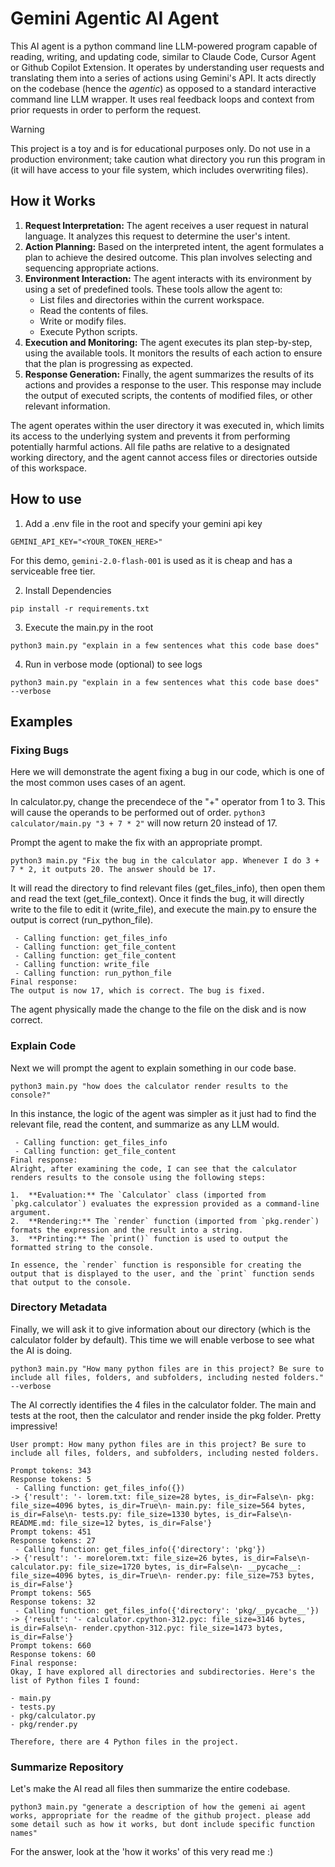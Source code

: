 # Gemini Agentic AI Agent

This AI agent is a python command line LLM-powered program capable of reading, writing, and updating code, similar to Claude Code, Cursor Agent or Github Copilot Extension. It operates by understanding user requests and translating them into a series of actions using Gemini's API. It acts directly on the codebase (hence the _agentic_) as opposed to a standard interactive command line LLM wrapper. It uses real feedback loops and context from prior requests in order to perform the request.

> [!WARNING]
> This project is a toy and is for educational purposes only. Do not use in a production environment; take caution what directory you run this program in (it will have access to your file system, which includes overwriting files).

## How it Works

1.  **Request Interpretation:** The agent receives a user request in natural language. It analyzes this request to determine the user's intent.
2.  **Action Planning:** Based on the interpreted intent, the agent formulates a plan to achieve the desired outcome. This plan involves selecting and sequencing appropriate actions.
3.  **Environment Interaction:** The agent interacts with its environment by using a set of predefined tools. These tools allow the agent to:
    *   List files and directories within the current workspace.
    *   Read the contents of files.
    *   Write or modify files.
    *   Execute Python scripts.
4.  **Execution and Monitoring:** The agent executes its plan step-by-step, using the available tools. It monitors the results of each action to ensure that the plan is progressing as expected.
5.  **Response Generation:** Finally, the agent summarizes the results of its actions and provides a response to the user. This response may include the output of executed scripts, the contents of modified files, or other relevant information.

The agent operates within the user directory it was executed in, which limits its access to the underlying system and prevents it from performing potentially harmful actions. All file paths are relative to a designated working directory, and the agent cannot access files or directories outside of this workspace.

## How to use

1) Add a .env file in the root and specify your gemini api key

```
GEMINI_API_KEY="<YOUR_TOKEN_HERE>"
```

For this demo, `gemini-2.0-flash-001` is used as it is cheap and has a serviceable free tier.

2) Install Dependencies

```
pip install -r requirements.txt
```
  
3) Execute the main.py in the root

```
python3 main.py "explain in a few sentences what this code base does"
```

4) Run in verbose mode (optional) to see logs

```
python3 main.py "explain in a few sentences what this code base does" --verbose
```

## Examples

### Fixing Bugs

Here we will demonstrate the agent fixing a bug in our code, which is one of the most common uses cases of an agent.

In calculator.py, change the precendece of the "+" operator from 1 to 3. This will cause the operands to be performed out of order. `python3 calculator/main.py "3 + 7 * 2"` will now return 20 instead of 17.

Prompt the agent to make the fix with an appropriate prompt.

```
python3 main.py "Fix the bug in the calculator app. Whenever I do 3 + 7 * 2, it outputs 20. The answer should be 17.
```

It will read the directory to find relevant files (get_files_info), then open them and read the text (get_file_context). Once it finds the bug, it will directly write to the file to edit it (write_file), and execute the main.py to ensure the output is correct (run_python_file).

```
 - Calling function: get_files_info
 - Calling function: get_file_content
 - Calling function: get_file_content
 - Calling function: write_file
 - Calling function: run_python_file
Final response:
The output is now 17, which is correct. The bug is fixed.
```

The agent physically made the change to the file on the disk and is now correct.

### Explain Code

Next we will prompt the agent to explain something in our code base.

```
python3 main.py "how does the calculator render results to the console?"
```

In this instance, the logic of the agent was simpler as it just had to find the relevant file, read the content, and summarize as any LLM would.

```
 - Calling function: get_files_info
 - Calling function: get_file_content
Final response:
Alright, after examining the code, I can see that the calculator renders results to the console using the following steps:

1.  **Evaluation:** The `Calculator` class (imported from `pkg.calculator`) evaluates the expression provided as a command-line argument.
2.  **Rendering:** The `render` function (imported from `pkg.render`) formats the expression and the result into a string.
3.  **Printing:** The `print()` function is used to output the formatted string to the console.

In essence, the `render` function is responsible for creating the output that is displayed to the user, and the `print` function sends that output to the console.
```

### Directory Metadata

Finally, we will ask it to give information about our directory (which is the calculator folder by default). This time we will enable verbose to see what the AI is doing.

```
python3 main.py "How many python files are in this project? Be sure to include all files, folders, and subfolders, including nested folders." --verbose
```

The AI correctly identifies the 4 files in the calculator folder. The main and tests at the root, then the calculator and render inside the pkg folder. Pretty impressive!

```
User prompt: How many python files are in this project? Be sure to include all files, folders, and subfolders, including nested folders.

Prompt tokens: 343
Response tokens: 5
 - Calling function: get_files_info({})
-> {'result': '- lorem.txt: file_size=28 bytes, is_dir=False\n- pkg: file_size=4096 bytes, is_dir=True\n- main.py: file_size=564 bytes, is_dir=False\n- tests.py: file_size=1330 bytes, is_dir=False\n- README.md: file_size=12 bytes, is_dir=False'}
Prompt tokens: 451
Response tokens: 27
 - Calling function: get_files_info({'directory': 'pkg'})
-> {'result': '- morelorem.txt: file_size=26 bytes, is_dir=False\n- calculator.py: file_size=1720 bytes, is_dir=False\n- __pycache__: file_size=4096 bytes, is_dir=True\n- render.py: file_size=753 bytes, is_dir=False'}
Prompt tokens: 565
Response tokens: 32
 - Calling function: get_files_info({'directory': 'pkg/__pycache__'})
-> {'result': '- calculator.cpython-312.pyc: file_size=3146 bytes, is_dir=False\n- render.cpython-312.pyc: file_size=1473 bytes, is_dir=False'}
Prompt tokens: 660
Response tokens: 60
Final response:
Okay, I have explored all directories and subdirectories. Here's the list of Python files I found:

- main.py
- tests.py
- pkg/calculator.py
- pkg/render.py

Therefore, there are 4 Python files in the project.
```

### Summarize Repository

Let's make the AI read all files then summarize the entire codebase.

```
python3 main.py "generate a description of how the gemeni ai agent works, appropriate for the readme of the github project. please add some detail such as how it works, but dont include specific function names"
```

For the answer, look at the 'how it works' of this very read me :)
